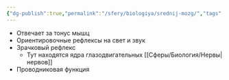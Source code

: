 ```yaml
---
{"dg-publish":true,"permalink":"/sfery/biologiya/srednij-mozg/","tags":["Анатомия"]}
---
```


- Отвечает за тонус мышц
- Ориентировочные рефлексы на свет и звук
- Зрачковый рефлекс
	- Тут находятся ядра глазодвигательных [[Сферы/Биология/Нервы\|нервов]]
- Проводниковая функция